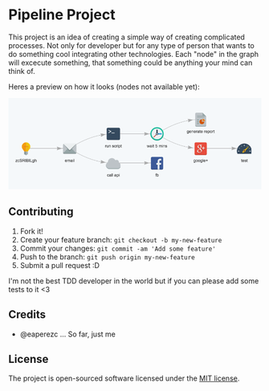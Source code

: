 # Pipeline Project

This project is an idea of creating a simple way of creating complicated processes. Not only for developer but for any type of person that wants to do something cool integrating other technologies. Each "node" in the graph will excecute something, that something could be anything your mind can think of.

Heres a preview on how it looks (nodes not available yet):

![Alt text](/public/the_idea.png?raw=true "Pipeline Preview")

## Contributing

1. Fork it!
2. Create your feature branch: `git checkout -b my-new-feature`
3. Commit your changes: `git commit -am 'Add some feature'`
4. Push to the branch: `git push origin my-new-feature`
5. Submit a pull request :D

I'm not the best TDD developer in the world but if you can please add some tests to it <3

## Credits

- @eaperezc ... So far, just me

## License

The project is open-sourced software licensed under the [MIT license](http://opensource.org/licenses/MIT).